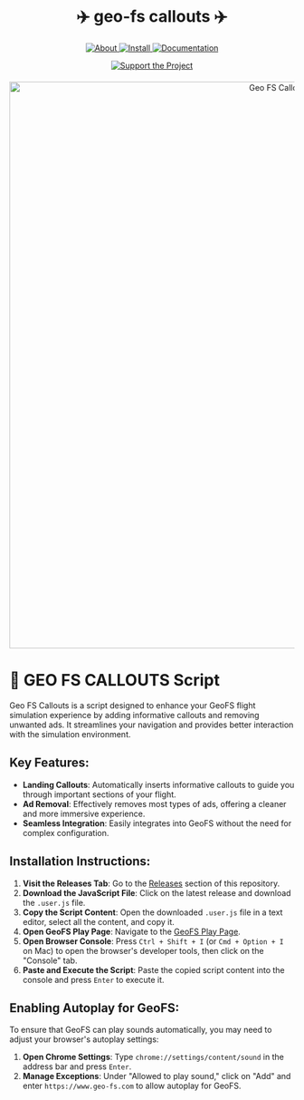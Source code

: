 <h1 align="center">✈️ geo-fs callouts ✈️</h1>

<p align="center">
  <a href="https://yourwebsite.com/about" target="_blank">
    <img src="https://img.shields.io/badge/❓%20About-black?style=for-the-badge&logo=firefox&logoColor=white" alt="About">
  </a>
  <a href="https://yourwebsite.com/install" target="_blank">
    <img src="https://img.shields.io/badge/👩‍💻%20Install-black?style=for-the-badge&logo=firefox&logoColor=white" alt="Install">
  </a>
  <a href="https://yourwebsite.com/documentation" target="_blank">
    <img src="https://img.shields.io/badge/📜%20Documentation-black?style=for-the-badge&logo=firefox&logoColor=white" alt="Documentation">
  </a>
</p>

<p align="center">
  <a href="https://yourwebsite.com/support" target="_blank">
    <img src="https://img.shields.io/badge/❤️%20Support%20the%20Project-white?style=for-the-badge&logo=none" alt="Support the Project">
  </a>
</p>

<!-- Add the new image with appropriate spacing -->
<p align="center" style="margin-top: 20px;">
  <img src="https://github.com/user-attachments/assets/7bf70239-b9ee-41ea-82ce-ff7939d0d86f" alt="Geo FS Callouts Interface" width="1000">
</p>

# 📌 GEO FS CALLOUTS Script

Geo FS Callouts is a script designed to enhance your GeoFS flight simulation experience by adding informative callouts and removing unwanted ads. It streamlines your navigation and provides better interaction with the simulation environment.

## Key Features:
- **Landing Callouts**: Automatically inserts informative callouts to guide you through important sections of your flight.
- **Ad Removal**: Effectively removes most types of ads, offering a cleaner and more immersive experience.
- **Seamless Integration**: Easily integrates into GeoFS without the need for complex configuration.

## Installation Instructions:
1. **Visit the Releases Tab**: Go to the [Releases](https://github.com/yourusername/GeoSifter-Callouts/releases) section of this repository.
2. **Download the JavaScript File**: Click on the latest release and download the `.user.js` file.
3. **Copy the Script Content**: Open the downloaded `.user.js` file in a text editor, select all the content, and copy it.
4. **Open GeoFS Play Page**: Navigate to the [GeoFS Play Page](https://www.geo-fs.com/play/).
5. **Open Browser Console**: Press `Ctrl + Shift + I` (or `Cmd + Option + I` on Mac) to open the browser's developer tools, then click on the "Console" tab.
6. **Paste and Execute the Script**: Paste the copied script content into the console and press `Enter` to execute it.

## Enabling Autoplay for GeoFS:
To ensure that GeoFS can play sounds automatically, you may need to adjust your browser's autoplay settings:

1. **Open Chrome Settings**: Type `chrome://settings/content/sound` in the address bar and press `Enter`.
2. **Manage Exceptions**: Under "Allowed to play sound," click on "Add" and enter `https://www.geo-fs.com` to allow autoplay for GeoFS.
